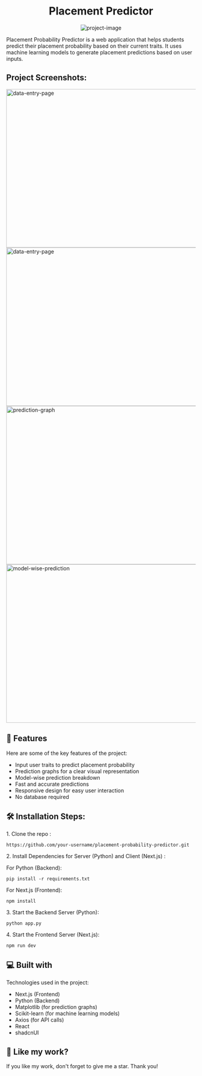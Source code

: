 
<h1 align="center" id="title">Placement Predictor</h1>

<p align="center"><img src="https://socialify.git.ci/Kunal1001/placement_predictor/image?font=Source+Code+Pro&amp;language=1&amp;name=1&amp;owner=1&amp;pattern=Circuit+Board&amp;stargazers=1&amp;theme=Auto" alt="project-image"></p>

<p id="description">Placement Probability Predictor is a web application that helps students predict their placement probability based on their current traits. It uses machine learning models to generate placement predictions based on user inputs.</p>

<h2>Project Screenshots:</h2>

<img src="https://media.discordapp.net/attachments/1318509339329429524/1351129664411926619/front_page.png?ex=67d9410e&is=67d7ef8e&hm=69ce9f0b28fc80c3b45857990aeab59a812200ca85da816617e0ec9f14e424d3&=&format=webp&quality=lossless&width=1454&height=708" alt="data-entry-page" width="720" height="420"/>

<img src="https://media.discordapp.net/attachments/1318509339329429524/1351129753926766633/submit.png?ex=67d94124&is=67d7efa4&hm=378bf9f76a3c264bfcb1e8b46e997cded1a05ec5587e9640a8336f0e609984fe&=&format=webp&quality=lossless&width=1437&height=708" alt="data-entry-page" width="720" height="420"/>

<img src="https://media.discordapp.net/attachments/1318509339329429524/1351129834138374175/graph.png?ex=67d94137&is=67d7efb7&hm=061b7a26339aa1f308b90f72817948269f6bcaf45e31f439c1480683905d0808&=&format=webp&quality=lossless&width=1454&height=708" alt="prediction-graph" width="720" height="420"/>

<img src="https://media.discordapp.net/attachments/1318509339329429524/1351129877763588136/model_data.png?ex=67d94141&is=67d7efc1&hm=838d6cd6e59e19dfbcec5ff3c68ab6a5e7302b549f819a1e731541d20dcf35e6&=&format=webp&quality=lossless&width=1461&height=708" alt="model-wise-prediction" width="720" height="420"/>

<h2>🧐 Features</h2>

Here are some of the key features of the project:

*   Input user traits to predict placement probability
*   Prediction graphs for a clear visual representation
*   Model-wise prediction breakdown
*   Fast and accurate predictions
*   Responsive design for easy user interaction
*   No database required

<h2>🛠️ Installation Steps:</h2>

<p>1. Clone the repo :</p>

```
https://github.com/your-username/placement-probability-predictor.git
```

<p>2. Install Dependencies for Server (Python) and Client (Next.js) :</p>

For Python (Backend):

```
pip install -r requirements.txt
```

For Next.js (Frontend):

```
npm install
```

<p>3. Start the Backend Server (Python):</p>

```
python app.py
```

<p>4. Start the Frontend Server (Next.js):</p>

```
npm run dev
```

<h2>💻 Built with</h2>

Technologies used in the project:

*   Next.js (Frontend)
*   Python (Backend)
*   Matplotlib (for prediction graphs)
*   Scikit-learn (for machine learning models)
*   Axios (for API calls)
*   React
*   shadcnUI

<h2>💖 Like my work?</h2>

If you like my work, don't forget to give me a star. Thank you!

